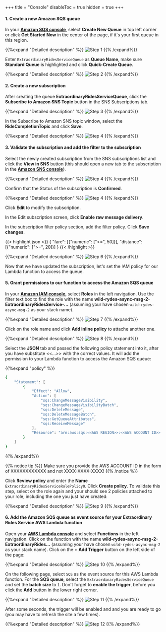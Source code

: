 +++
title = "Console"
disableToc = true
hidden = true
+++

#### 1. Create a new Amazon SQS queue

In your **[Amazon SQS console](https://console.aws.amazon.com/sqs/home?)**, select **Create New Queue** in top left corner or click **Get Started Now** in the center of the page, if it's your first queue in this region.

{{%expand "Detailed description" %}}
![Step 1](step-1-console.png)
{{% /expand%}}

Enter `ExtraordinaryRidesServiceQueue` as **Queue Name**, make sure **Standard Queue** is highlighted and click **Quick-Create Queue**.

{{%expand "Detailed description" %}}
![Step 2](step-2-console.png)
{{% /expand%}}

#### 2. Create a new subscription

After creating the queue **ExtraordinaryRidesServiceQueue**, click the **Subscribe to Amazon SNS Topic** button in the SNS Subscriptions tab.

{{%expand "Detailed description" %}}
![Step 3](step-3-console.png)
{{% /expand%}}

In the Subscribe to Amazon SNS topic window, select the **RideCompletionTopic** and click **Save**.

{{%expand "Detailed description" %}}
![Step 4](step-4-console.png)
{{% /expand%}}

#### 3. Validate the subscription and add the filter to the subscription

Select the newly created subscription from the SNS subscriptions list and click the **View in SNS** button (this should open a new tab to the subscription in the **[Amazon SNS console](https://console.aws.amazon.com/sns/v3/home?#/topics)**).

{{%expand "Detailed description" %}}
![Step 4](step-5-console.png)
{{% /expand%}}

Confirm that the Status of the subscription is **Confirmed**.

{{%expand "Detailed description" %}}
![Step 4](step-5-1-console.png)
{{% /expand%}}

Click **Edit** to modify the subscription.

In the Edit subscription screen, click **Enable raw message delivery**.

In the subscription filter policy section, add the filter policy. Click **Save changes**.


{{< highlight json >}}
{
   "fare": [{"numeric": [">=", 50]}],
   "distance": [{"numeric": [">=", 20]}]
}
{{< /highlight >}}


{{%expand "Detailed description" %}}
![Step 6](step-6-console.png)
{{% /expand%}}

Now that we have updated the subscription, let's set the IAM policy for our Lambda function to access the queue.

#### 5. Grant permissions to our function to access the Amazon SQS queue

In your **[Amazon IAM console](https://console.aws.amazon.com/iam)**, select **Roles** in the left navigation. Use the filter text box to find the role with the name **wild-rydes-async-msg-2-ExtraordinaryRidesService-...** (assuming your have chosen `wild-rydes-async-msg-2` as your stack name).  

{{%expand "Detailed description" %}}
![Step 7](step-7-console.png)
{{% /expand%}}

Click on the role name and click **Add inline policy** to attache another one.

{{%expand "Detailed description" %}}
![Step 8](step-8-console.png)
{{% /expand%}}

Select the **JSON** tab and passed the following policy statement into it, after you have substitute <<...>> with the correct values. It will add the permission to your Lambda function to access the Amazon SQS queue:

{{%expand "policy" %}}
```bash
{
    "Statement": [
        {
            "Effect": "Allow",
            "Action": [
                "sqs:ChangeMessageVisibility",
                "sqs:ChangeMessageVisibilityBatch",
                "sqs:DeleteMessage",
                "sqs:DeleteMessageBatch",
                "sqs:GetQueueAttributes",
                "sqs:ReceiveMessage"
            ],
            "Resource": "arn:aws:sqs:<<AWS REGION>>:<<AWS ACCOUNT ID>>:ExtraordinaryRidesServiceQueue"
        }
    ]
}
```
{{% /expand%}}

{{% notice tip %}}
Make sure you provide the AWS ACCOUNT ID in the form of XXXXXXXXXXXX and not XXXX-XXXX-XXXX!
{{% /notice %}}

Click **Review policy** and enter the **Name** `ExtraordinaryRidesServiceRolePolicy0`. Click **Create policy**. To validate this step, select on the role again and your should see 2 policies attached to your role, including the one you just have created:  

{{%expand "Detailed description" %}}
![Step 9](step-9-console.png)
{{% /expand%}}


#### 6. Add the Amazon SQS queue as event source for your Extraordinary Rides Service AWS Lambda function

Open your **[AWS Lambda console](https://console.aws.amazon.com/lambda/home?#/functions)** and select **Functions** in the left navigation. Click on the function with the name **wild-rydes-async-msg-2-ExtraordinaryRides...** (assuming your have chosen `wild-rydes-async-msg-2` as your stack name). Click on the **+ Add Trigger** button on the left side of the page:

{{%expand "Detailed description" %}}
![Step 10](step-10-console.png)
{{% /expand%}}

On the following page, select `SQS` as the event source for this AWS Lambda function. For the **SQS queue**, select the `ExtraordinaryRidesServiceQueue` and set the **batch size** to `1`. Don't forget to **enable the trigger**, before you click the **Add** button in the lower right corner.

{{%expand "Detailed description" %}}
![Step 11](step-11-console.png)
{{% /expand%}}

After some seconds, the trigger will be enabled and and you are ready to go (you may have to refresh the site a few times).

{{%expand "Detailed description" %}}
![Step 12](step-12-console.png)
{{% /expand%}}
